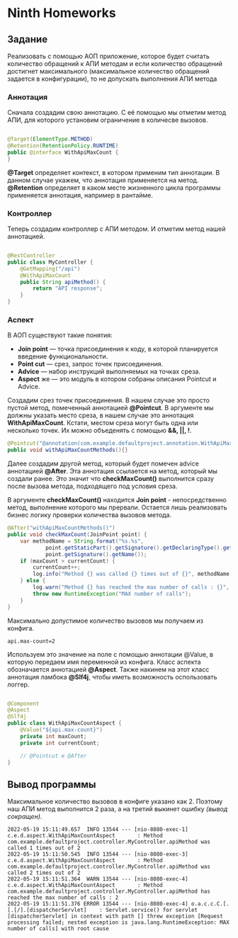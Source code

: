 # Ninth Homeworks

## Задание

Реализовать с помощью АОП приложение, которое будет считать количество обращений к АПИ методам и если количество
обращений достигнет максимального (максимальное количество обращений задается в конфигурации), то не допускать
выполнения АПИ метода

### Аннотация

Сначала создадим свою аннотацию. С её помощью мы отметим метод АПИ, для которого установим ограничение в количесве
вызовов.

```java

@Target(ElementType.METHOD)
@Retention(RetentionPolicy.RUNTIME)
public @interface WithApiMaxCount {
}
```

**@Target** определяет контекст, в котором применим тип аннотации. В данном случае укажем, что аннотация применяется на
метод. **@Retention** определяет в каком месте жизненного цикла программы применяется аннотация, например в рантайме.

### Контроллер

Теперь создадим контроллер с АПИ методом. И отметим метод нашей аннотацией.

```java

@RestController
public class MyController {
    @GetMapping("/api")
    @WithApiMaxCount
    public String apiMethod() {
        return "API response";
    }
}
```

### Аспект

В АОП существуют такие понятия:

- **Join point** — точка присоединения к коду, в которой планируется введение функциональности.
- **Point cut** — срез, запрос точек присоединения.
- **Advice** — набор инструкций выполняемых на точках среза.
- **Aspect** же — это модуль в котором собраны описания Pointcut и Advice.

Создадим срез точек присоединения. В нашем случае это просто пустой метод, помеченный аннотацией
**@Pointcut**. В аргументе мы должны указать место среза, в нашем случае это аннотация **WithApiMaxCount**. Кстати,
местом среза могут быть одна или несколько точек. Их можно объеденять с помощью **&&, ||, !**.

```java
@Pointcut("@annotation(com.example.defaultproject.annotation.WithApiMaxCount)")
public void withApiMaxCountMethods(){}
```

Далее создадим другой метод, который будет помечен advice аннотацией **@After**. Эта аннотация ссылается на метод,
который мы создали ранее. Это значит что **checkMaxCount()** выполнится сразу после вызова метода, подходящего под
условия среза.

В аргументе **checkMaxCount()** находится **Join point** - непосредственно метод, выполнение которого мы прервали.
Остается лишь реализовать бизнес логику проверки количества вызовов метода.

```java
@After("withApiMaxCountMethods()")
public void checkMaxCount(JoinPoint point) {
    var methodName = String.format("%s.%s",
            point.getStaticPart().getSignature().getDeclaringType().getName(),
            point.getSignature().getName());
    if (maxCount > currentCount) {
        currentCount++;
        log.info("Method {} was called {} times out of {}", methodName, currentCount, maxCount);
    } else {
        log.warn("Method {} has reached the max number of calls : {}", methodName, maxCount);
        throw new RuntimeException("MAX number of calls");
    }
}
```

Максимально допустимое количество вызовов мы получаем из конфига.

```properties
api.max-count=2
```

Используем это значение на поле с помощью аннотации @Value, в которую передаем имя переменной из конфига. Класс аспекта
обозначается аннотацией **@Aspect**. Также накинем на этот класс аннотация ламбока **@Slf4j**, чтобы иметь возможность
оспользовать логгер.

```java

@Component
@Aspect
@Slf4j
public class WithApiMaxCountAspect {
    @Value("${api.max-count}")
    private int maxCount;
    private int currentCount;

    // @Pointcut и @After
}
```

## Вывод программы

Максимальное количество вызовов в конфиге указано как 2. Поэтому наш АПИ метод выполнится 2 раза, а на третий выкинет
ошибку _(вывод сокращен)_.

```text
2022-05-19 15:11:49.657  INFO 13544 --- [nio-8080-exec-1] c.e.d.aspect.WithApiMaxCountAspect       : Method com.example.defaultproject.controller.MyController.apiMethod was called 1 times out of 2
2022-05-19 15:11:50.545  INFO 13544 --- [nio-8080-exec-3] c.e.d.aspect.WithApiMaxCountAspect       : Method com.example.defaultproject.controller.MyController.apiMethod was called 2 times out of 2
2022-05-19 15:11:51.364  WARN 13544 --- [nio-8080-exec-4] c.e.d.aspect.WithApiMaxCountAspect       : Method com.example.defaultproject.controller.MyController.apiMethod has reached the max number of calls : 2
2022-05-19 15:11:51.376 ERROR 13544 --- [nio-8080-exec-4] o.a.c.c.C.[.[.[/].[dispatcherServlet]    : Servlet.service() for servlet [dispatcherServlet] in context with path [] threw exception [Request processing failed; nested exception is java.lang.RuntimeException: MAX number of calls] with root cause
```